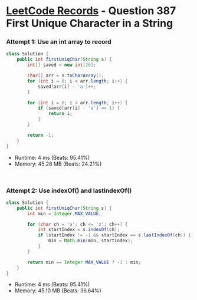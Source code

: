 # [LeetCode Records](../README.md) - Question 387 First Unique Character in a String

### Attempt 1: Use an int array to record
```java
class Solution {
    public int firstUniqChar(String s) {
        int[] saved = new int[26];

        char[] arr = s.toCharArray();
        for (int i = 0; i < arr.length; i++) {
            saved[arr[i] - 'a']++;
        }

        for (int i = 0; i < arr.length; i++) {
            if (saved[arr[i] - 'a'] == 1) {
                return i;
            }
        }

        return -1;
    }
}
```
- Runtime: 4 ms (Beats: 95.41%)
- Memory: 45.28 MB (Beats: 24.21%)

<br>

### Attempt 2: Use indexOf() and lastIndexOf()
```java
class Solution {
    public int firstUniqChar(String s) {
        int min = Integer.MAX_VALUE;

        for (char ch = 'a'; ch <= 'z'; ch++) {
            int startIndex = s.indexOf(ch);
            if (startIndex != -1 && startIndex == s.lastIndexOf(ch)) {
                min = Math.min(min, startIndex);
            }
        }

        return min == Integer.MAX_VALUE ? -1 : min;
    }
}
```
- Runtime: 4 ms (Beats: 95.41%)
- Memory: 45.10 MB (Beats: 36.64%)

<br>
